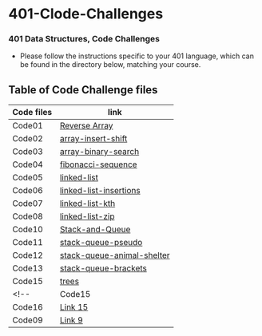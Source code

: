 # 401-Clode-Challenges

### 401 Data Structures, Code Challenges

- Please follow the instructions specific to your 401 language, which can be found in the directory below, matching your course.

## Table of Code Challenge files

| Code files      | link |
| ----------- | ----------- |
| Code01      | [Reverse Array](https://github.com/Mahmoud-Khader/401-Clode-Challenges/tree/main/code-challenges/Code01)      |
| Code02      | [array-insert-shift](https://github.com/Mahmoud-Khader/401-Clode-Challenges/tree/main/code-challenges/Code02)      |
| Code03      | [array-binary-search](https://github.com/Mahmoud-Khader/401-Clode-Challenges/tree/main/code-challenges/Code03)      |
| Code04      | [fibonacci-sequence](https://github.com/Mahmoud-Khader/401-Clode-Challenges/tree/main/code-challenges/Code04)      |
| Code05      | [linked-list](https://github.com/Mahmoud-Khader/401-Clode-Challenges/tree/main/code-challenges/Code05)      |
| Code06      | [linked-list-insertions](https://github.com/Mahmoud-Khader/401-Clode-Challenges/tree/main/code-challenges/Code06)      |
| Code07      | [linked-list-kth](https://github.com/Mahmoud-Khader/401-Clode-Challenges/tree/main/code-challenges/Code07)      |
| Code08      | [linked-list-zip](https://github.com/Mahmoud-Khader/401-Clode-Challenges/tree/main/code-challenges/Code08)      |
| Code10      | [Stack-and-Queue](https://github.com/Mahmoud-Khader/401-Clode-Challenges/tree/main/code-challenges/Code10)      |
| Code11      | [stack-queue-pseudo](https://github.com/Mahmoud-Khader/401-Clode-Challenges/tree/main/code-challenges/Code11)      |
| Code12      | [stack-queue-animal-shelter](https://github.com/Mahmoud-Khader/401-Clode-Challenges/tree/main/code-challenges/Code12)      |
| Code13      | [stack-queue-brackets](https://github.com/Mahmoud-Khader/401-Clode-Challenges/tree/main/code-challenges/Code13)      |
| Code15      | [trees](https://github.com/Mahmoud-Khader/401-Clode-Challenges/tree/main/code-challenges/Code15)      |
<!-- | Code15      | [trees-max](https://github.com/Mahmoud-Khader/401-Clode-Challenges/tree/main/code-challenges/Code16)      |
| Code16      | [Link 15]()      |
| Code09      | [Link 9]()      | -->
